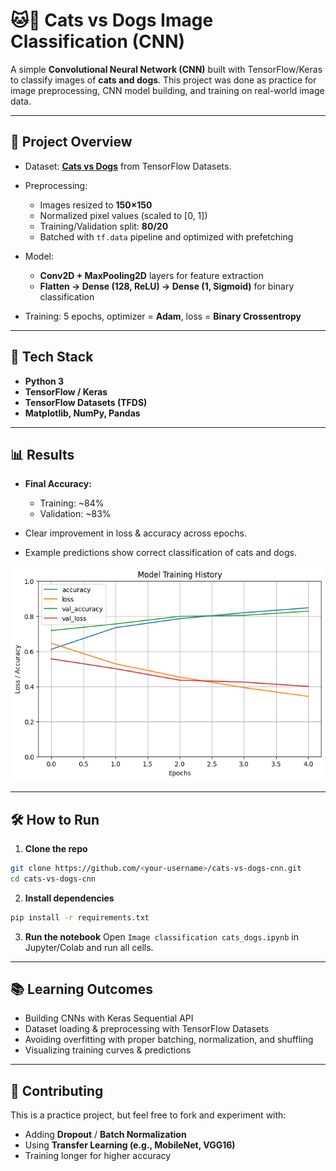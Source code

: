 # 🐱🐶 Cats vs Dogs Image Classification (CNN)

A simple **Convolutional Neural Network (CNN)** built with TensorFlow/Keras to classify images of **cats and dogs**.
This project was done as practice for image preprocessing, CNN model building, and training on real-world image data.

---

## 📌 Project Overview

* Dataset: **[Cats vs Dogs](https://www.tensorflow.org/datasets/catalog/cats_vs_dogs)** from TensorFlow Datasets.
* Preprocessing:

  * Images resized to **150×150**
  * Normalized pixel values (scaled to \[0, 1])
  * Training/Validation split: **80/20**
  * Batched with `tf.data` pipeline and optimized with prefetching
* Model:

  * **Conv2D + MaxPooling2D** layers for feature extraction
  * **Flatten → Dense (128, ReLU) → Dense (1, Sigmoid)** for binary classification
* Training: 5 epochs, optimizer = **Adam**, loss = **Binary Crossentropy**

---

## 🚀 Tech Stack

* **Python 3**
* **TensorFlow / Keras**
* **TensorFlow Datasets (TFDS)**
* **Matplotlib, NumPy, Pandas**

---

## 📊 Results

* **Final Accuracy:**

  * Training: \~84%
  * Validation: \~83%
* Clear improvement in loss & accuracy across epochs.
* Example predictions show correct classification of cats and dogs.

![Training History](docs/training_plot.png)

---

## 🛠️ How to Run

1. **Clone the repo**

```bash
git clone https://github.com/<your-username>/cats-vs-dogs-cnn.git
cd cats-vs-dogs-cnn
```

2. **Install dependencies**

```bash
pip install -r requirements.txt
```

3. **Run the notebook**
   Open `Image classification cats_dogs.ipynb` in Jupyter/Colab and run all cells.

---

## 📚 Learning Outcomes

* Building CNNs with Keras Sequential API
* Dataset loading & preprocessing with TensorFlow Datasets
* Avoiding overfitting with proper batching, normalization, and shuffling
* Visualizing training curves & predictions

---

## 🤝 Contributing

This is a practice project, but feel free to fork and experiment with:

* Adding **Dropout** / **Batch Normalization**
* Using **Transfer Learning (e.g., MobileNet, VGG16)**
* Training longer for higher accuracy
